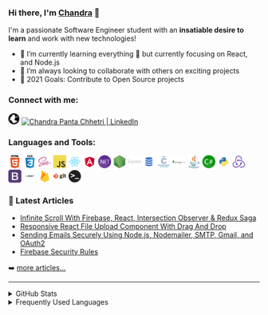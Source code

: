 ### Hi there, I'm [Chandra][website] 👋

I'm a passionate Software Engineer student with an **insatiable desire to learn** and work with new technologies!

- 🌱 I’m currently learning everything 🤣 but currently focusing on React, and Node.js
- 👯 I’m always looking to collaborate with others on exciting projects
- 🎯 2021 Goals: Contribute to Open Source projects

### Connect with me:

[<img alt="Chandra Panta Chhetri" width="22px" src="https://raw.githubusercontent.com/iconic/open-iconic/master/svg/globe.svg" />][website] [<img alt="Chandra Panta Chhetri | LinkedIn" width="22px" src="https://cdn.jsdelivr.net/npm/simple-icons@v3/icons/linkedin.svg" />][linkedin]

### Languages and Tools:

<code><img alt="HTML5" width="26px" src="https://raw.githubusercontent.com/github/explore/80688e429a7d4ef2fca1e82350fe8e3517d3494d/topics/html/html.png" /></code> <code><img  alt="CSS3" width="26px" src="https://raw.githubusercontent.com/github/explore/80688e429a7d4ef2fca1e82350fe8e3517d3494d/topics/css/css.png" /></code> <code><img  alt="Sass" width="26px" src="https://raw.githubusercontent.com/github/explore/80688e429a7d4ef2fca1e82350fe8e3517d3494d/topics/sass/sass.png" /></code> <code><img  alt="JavaScript" width="26px" src="https://raw.githubusercontent.com/github/explore/80688e429a7d4ef2fca1e82350fe8e3517d3494d/topics/javascript/javascript.png" /></code> <code><img  alt="React" width="26px" src="https://raw.githubusercontent.com/github/explore/80688e429a7d4ef2fca1e82350fe8e3517d3494d/topics/react/react.png" /></code> <code><img  alt="Angular" width="26px" src="https://raw.githubusercontent.com/github/explore/e94815998e4e0713912fed477a1f346ec04c3da2/topics/angular/angular.png" /></code> <code><img  alt=".NET" width="26px" src="https://raw.githubusercontent.com/github/explore/80688e429a7d4ef2fca1e82350fe8e3517d3494d/topics/dotnet/dotnet.png" /></code> <code><img  alt="Node.js" width="26px" src="https://raw.githubusercontent.com/github/explore/80688e429a7d4ef2fca1e82350fe8e3517d3494d/topics/nodejs/nodejs.png" /></code> <code><img  alt="Express" width="26px" src="https://raw.githubusercontent.com/github/explore/361e2821e2dea67711cde99c9c40ed357061cf27/topics/express/express.png" /></code> <code><img  alt="SQL" width="26px" src="https://raw.githubusercontent.com/github/explore/80688e429a7d4ef2fca1e82350fe8e3517d3494d/topics/sql/sql.png" /></code> <code><img  alt="C" width="26px" src="https://raw.githubusercontent.com/github/explore/80688e429a7d4ef2fca1e82350fe8e3517d3494d/topics/c/c.png" /></code> <code><img  alt="MongoDB" width="26px" src="https://raw.githubusercontent.com/github/explore/80688e429a7d4ef2fca1e82350fe8e3517d3494d/topics/mongodb/mongodb.png" /></code> <code><img  alt="Java" width="26px" src="https://raw.githubusercontent.com/github/explore/80688e429a7d4ef2fca1e82350fe8e3517d3494d/topics/java/java.png" /></code> <code><img  alt="C#" width="26px" src="https://raw.githubusercontent.com/github/explore/80688e429a7d4ef2fca1e82350fe8e3517d3494d/topics/csharp/csharp.png" /></code> <code><img  alt="Python" width="26px" src="https://raw.githubusercontent.com/github/explore/80688e429a7d4ef2fca1e82350fe8e3517d3494d/topics/python/python.png" /></code> <code><img  alt="Redux" width="26px" src="https://raw.githubusercontent.com/github/explore/80688e429a7d4ef2fca1e82350fe8e3517d3494d/topics/redux/redux.png" /></code> <code><img  alt="Bootstrap" width="26px" src="https://raw.githubusercontent.com/github/explore/80688e429a7d4ef2fca1e82350fe8e3517d3494d/topics/bootstrap/bootstrap.png" /></code> <code><img  alt="jQuery" width="26px" src="https://raw.githubusercontent.com/github/explore/80688e429a7d4ef2fca1e82350fe8e3517d3494d/topics/jquery/jquery.png" /></code> <code><img  alt="Firebase" width="26px" src="https://raw.githubusercontent.com/github/explore/80688e429a7d4ef2fca1e82350fe8e3517d3494d/topics/firebase/firebase.png" /></code> <code><img  alt="Git" width="26px" src="https://raw.githubusercontent.com/github/explore/80688e429a7d4ef2fca1e82350fe8e3517d3494d/topics/git/git.png" /></code> <code><img  alt="Terminal" width="26px" src="https://raw.githubusercontent.com/github/explore/80688e429a7d4ef2fca1e82350fe8e3517d3494d/topics/terminal/terminal.png" /></code>
<br />

### 📕 Latest Articles

<!-- BLOG-POST-LIST:START -->

- [Infinite Scroll With Firebase, React, Intersection Observer & Redux Saga](https://dev.to/chandrapantachhetri/infinite-scroll-pagination-with-firebase-react-intersection-observer-redux-saga-4fd)
- [Responsive React File Upload Component With Drag And Drop](https://dev.to/chandrapantachhetri/responsive-react-file-upload-component-with-drag-and-drop-4ef8)
- [Sending Emails Securely Using Node.js, Nodemailer, SMTP, Gmail, and OAuth2](https://dev.to/chandrapantachhetri/sending-emails-securely-using-node-js-nodemailer-smtp-gmail-and-oauth2-g3a)
- [Firebase Security Rules
](https://dev.to/chandrapantachhetri/firebase-security-rules-43kn)
<!-- BLOG-POST-LIST:END -->

➡️ [more articles...](https://dev.to/chandrapantachhetri)

---

<details>
  <summary>GitHub Stats</summary>

![Chandra Panta Chhetri's github stats](https://github-readme-stats.vercel.app/api?username=chandra-panta-chhetri&show_icons=true&include_all_commits=true&count_private=true&custom_title=)

</details>

<details>
  <summary>Frequently Used Languages</summary>

![Top Languages](https://github-readme-stats.vercel.app/api/top-langs/?username=chandra-panta-chhetri&layout=compact&custom_title=Frequently%20Used%20Languages)

_NOTE: Frequently used languages does not indicate my skill level or something like that, it's a metric of which languages I have used the most code on GitHub._

</details>

[website]: https://chandra-pantachhetri.ca
[linkedin]: https://www.linkedin.com/in/chandra-panta-chhetri
